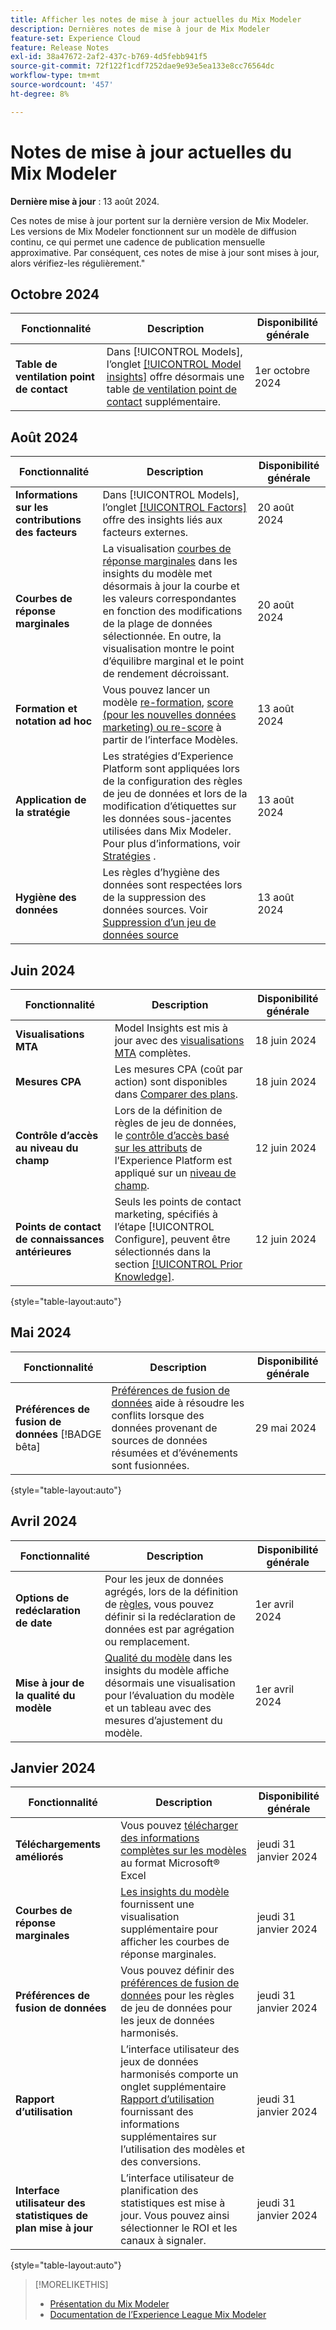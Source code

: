 ```yaml
---
title: Afficher les notes de mise à jour actuelles du Mix Modeler
description: Dernières notes de mise à jour de Mix Modeler
feature-set: Experience Cloud
feature: Release Notes
exl-id: 38a47672-2af2-437c-b769-4d5febb941f5
source-git-commit: 72f122f1cdf7252dae9e93e5ea133e8cc76564dc
workflow-type: tm+mt
source-wordcount: '457'
ht-degree: 8%

---
```


# Notes de mise à jour actuelles du Mix Modeler

**Dernière mise à jour** : 13 août 2024.

Ces notes de mise à jour portent sur la dernière version de Mix Modeler. Les versions de Mix Modeler fonctionnent sur un modèle de diffusion continu, ce qui permet une cadence de publication mensuelle approximative. Par conséquent, ces notes de mise à jour sont mises à jour, alors vérifiez-les régulièrement.&quot;

## Octobre 2024

| Fonctionnalité | Description | Disponibilité générale |
|---|---|---|
| **Table de ventilation point de contact** | Dans [!UICONTROL Models], l’onglet [[!UICONTROL Model insights]](/help/models/insights.md#factors) offre désormais une table [ de ventilation point de contact](../models/insights.md#touchpoint-breakdown) supplémentaire. | 1er octobre 2024 |

## Août 2024

| Fonctionnalité | Description | Disponibilité générale |
|---|---|---|
| **Informations sur les contributions des facteurs** | Dans [!UICONTROL Models], l’onglet [[!UICONTROL Factors]](/help/models/insights.md#factors) offre des insights liés aux facteurs externes. | 20 août 2024 |
| **Courbes de réponse marginales** | La visualisation [courbes de réponse marginales](/help/models/insights.md#model-insights-1) dans les insights du modèle met désormais à jour la courbe et les valeurs correspondantes en fonction des modifications de la plage de données sélectionnée. En outre, la visualisation montre le point d’équilibre marginal et le point de rendement décroissant. | 20 août 2024 |
| **Formation et notation ad hoc** | Vous pouvez lancer un modèle [re-formation](/help/models/overview.md#re-train), [score (pour les nouvelles données marketing) ou re-score](/help/models/overview.md#score-or-re-score) à partir de l’interface Modèles. | 13 août 2024 |
| **Application de la stratégie** | Les stratégies d’Experience Platform sont appliquées lors de la configuration des règles de jeu de données et lors de la modification d’étiquettes sur les données sous-jacentes utilisées dans Mix Modeler. Pour plus d’informations, voir [Stratégies](../data-governance/policies.md) . | 13 août 2024 |
| **Hygiène des données** | Les règles d’hygiène des données sont respectées lors de la suppression des données sources. Voir [Suppression d’un jeu de données source](../harmonize-data/dataset-rules.md#delete-a-source-dataset) | 13 août 2024 |

## Juin 2024

| Fonctionnalité | Description | Disponibilité générale |
|---|---|---|
| **Visualisations MTA** | Model Insights est mis à jour avec des [visualisations MTA](../models/insights.md#attribution) complètes. | 18 juin 2024 |
| **Mesures CPA** | Les mesures CPA (coût par action) sont disponibles dans [Comparer des plans](../plans/compare.md). | 18 juin 2024 |
| **Contrôle d’accès au niveau du champ** | Lors de la définition de règles de jeu de données, le [contrôle d’accès basé sur les attributs](https://experienceleague.adobe.com/en/docs/experience-platform/access-control/abac/overview) de l’Experience Platform est appliqué sur un [niveau de champ](../harmonize-data/dataset-rules.md#field-level-access-control). | 12 juin 2024 |
| **Points de contact de connaissances antérieures** | Seuls les points de contact marketing, spécifiés à l’étape [!UICONTROL Configure], peuvent être sélectionnés dans la section [[!UICONTROL Prior Knowledge]](../models/create.md). | 12 juin 2024 |

{style="table-layout:auto"}

## Mai 2024

| Fonctionnalité | Description | Disponibilité générale |
|---|---|---|
| **Préférences de fusion de données** [!BADGE bêta] | [Préférences de fusion de données](../harmonize-data/dataset-rules.md#data-merge-preferences) aide à résoudre les conflits lorsque des données provenant de sources de données résumées et d’événements sont fusionnées. | 29 mai 2024 |

{style="table-layout:auto"}




## Avril 2024

| Fonctionnalité | Description | Disponibilité générale |
|---|---|---|
| **Options de redéclaration de date** | Pour les jeux de données agrégés, lors de la définition de [règles](../harmonize-data/dataset-rules.md), vous pouvez définir si la redéclaration de données est par agrégation ou remplacement. | 1er avril 2024 |
| **Mise à jour de la qualité du modèle** | [Qualité du modèle](/help/models/insights.md) dans les insights du modèle affiche désormais une visualisation pour l’évaluation du modèle et un tableau avec des mesures d’ajustement du modèle. | 1er avril 2024 |


## Janvier 2024

| Fonctionnalité | Description | Disponibilité générale |
|---|---|---|
| **Téléchargements améliorés** | Vous pouvez [télécharger des informations complètes sur les modèles](../models/insights.md) au format Microsoft® Excel | jeudi 31 janvier 2024 |
| **Courbes de réponse marginales** | [Les insights du modèle](../models/insights.md) fournissent une visualisation supplémentaire pour afficher les courbes de réponse marginales. | jeudi 31 janvier 2024 |
| **Préférences de fusion de données** | Vous pouvez définir des [préférences de fusion de données](../harmonize-data/dataset-rules.md#data-merge-preferences) pour les règles de jeu de données pour les jeux de données harmonisés. | jeudi 31 janvier 2024 |
| **Rapport d’utilisation** | L’interface utilisateur des jeux de données harmonisés comporte un onglet supplémentaire [Rapport d’utilisation](../harmonize-data/usage-report.md) fournissant des informations supplémentaires sur l’utilisation des modèles et des conversions. | jeudi 31 janvier 2024 |
| **Interface utilisateur des statistiques de plan mise à jour** | L’interface utilisateur de planification des statistiques est mise à jour. Vous pouvez ainsi sélectionner le ROI et les canaux à signaler. | jeudi 31 janvier 2024 |

{style="table-layout:auto"}


>[!MORELIKETHIS]
>
>* [Présentation du Mix Modeler](https://business.adobe.com/products/experience-platform/planning-and-measurement.html)
>* [Documentation de l’Experience League Mix Modeler](https://experienceleague.adobe.com/fr/docs/mix-modeler)
